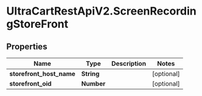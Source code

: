 # UltraCartRestApiV2.ScreenRecordingStoreFront

## Properties
Name | Type | Description | Notes
------------ | ------------- | ------------- | -------------
**storefront_host_name** | **String** |  | [optional] 
**storefront_oid** | **Number** |  | [optional] 


